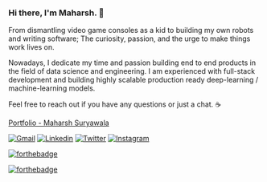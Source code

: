 ### Hi there, I'm Maharsh. 👋


From dismantling video game consoles as a kid to building my own robots and writing software; The curiosity, passion, and the urge to make things work lives on.

Nowadays, I dedicate my time and passion building end to end products in the field of data science and engineering. I am experienced with full-stack development and building highly scalable production ready deep-learning / machine-learning models.

Feel free to reach out if you have any questions or just a chat. ☕ 

[Portfolio - Maharsh Suryawala](https://maharshsuryawala.github.io/maharshsuryawala/)


[![Gmail](https://api.iconify.design/logos:google-gmail.svg?width=30&height=40)](mailto:maharshsuryawala@gmail.com) 
[![Linkedin](https://api.iconify.design/openmoji:linkedin.svg?width=40&height=40)](https://www.linkedin.com/in/maharsh-suryawala-05410312b/) 
[![Twitter](https://api.iconify.design/openmoji:twitter.svg?width=40&height=40)](https://twitter.com/_maharsh) 
[![Instagram](https://api.iconify.design/openmoji:instagram.svg?width=40&height=40)](https://www.instagram.com/___maharsh___/) 



<!--
**MaharshSuryawala/maharshsuryawala** is a ✨ _special_ ✨ repository because its `README.md` (this file) appears on your GitHub profile.

Here are some ideas to get you started:

- 🔭 I’m currently working on ...
- 🌱 I’m currently learning ...
- 👯 I’m looking to collaborate on ...
- 🤔 I’m looking for help with ...
- 💬 Ask me about ...
- 📫 How to reach me: ...
- 😄 Pronouns: ...
- ⚡ Fun fact: ...
-->

[![forthebadge](https://forthebadge.com/images/badges/winter-is-coming.svg)](https://forthebadge.com)

[![forthebadge](https://forthebadge.com/images/badges/built-with-love.svg)](https://forthebadge.com)